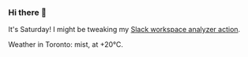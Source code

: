 ### Hi there :wave:

It's Saturday! I might be tweaking my [Slack workspace analyzer action](https://github.com/bewuethr/slack-analyzer).

Weather in Toronto: mist, at +20°C.
